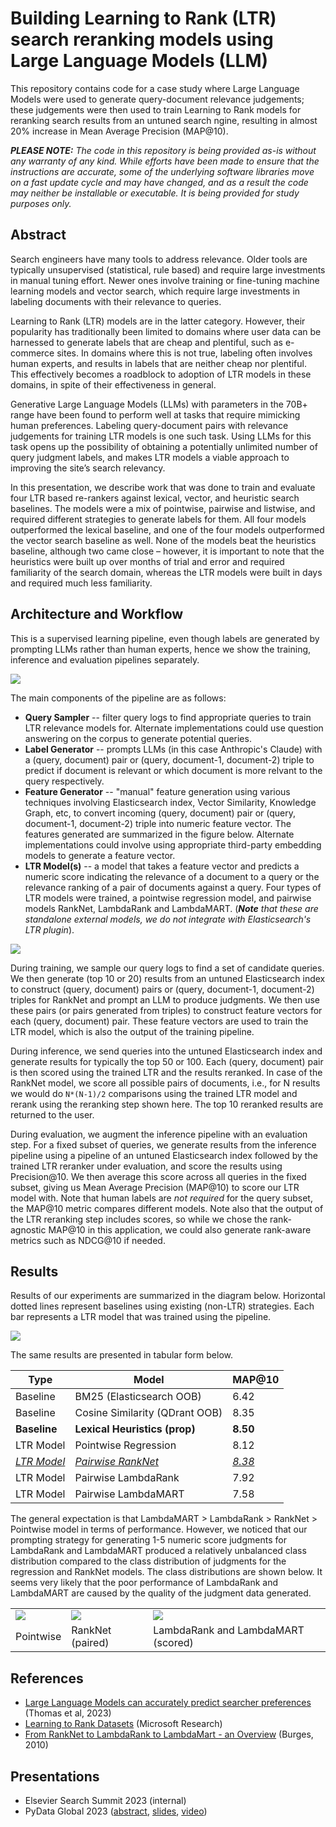 # Building Learning to Rank (LTR) search reranking models using Large Language Models (LLM)

This repository contains code for a case study where Large Language Models were used to generate query-document relevance judgements; these judgements were then used to train Learning to Rank models for reranking search results from an untuned search ngine, resulting in almost 20% increase in Mean Average Precision (MAP@10).

_**PLEASE NOTE:** The code in this repository is being provided as-is without any warranty of any kind. While efforts have been made to ensure that the instructions are accurate, some of the underlying software libraries move on a fast update cycle and may have changed, and as a result the code may neither be installable or executable. It is being provided for study purposes only._

## Abstract

Search engineers have many tools to address relevance. Older tools are typically unsupervised (statistical, rule based) and require large investments in manual tuning effort. Newer ones involve training or fine-tuning machine learning models and vector search, which require large investments in labeling documents with their relevance to queries.

Learning to Rank (LTR) models are in the latter category. However, their popularity has traditionally been limited to domains where user data can be harnessed to generate labels that are cheap and plentiful, such as e-commerce sites. In domains where this is not true, labeling often involves human experts, and results in labels that are neither cheap nor plentiful. This effectively becomes a roadblock to adoption of LTR models in these domains, in spite of their effectiveness in general.

Generative Large Language Models (LLMs) with parameters in the 70B+ range have been found to perform well at tasks that require mimicking human preferences. Labeling query-document pairs with relevance judgements for training LTR models is one such task. Using LLMs for this task opens up the possibility of obtaining a potentially unlimited number of query judgment labels, and makes LTR models a viable approach to improving the site’s search relevancy.

In this presentation, we describe work that was done to train and evaluate four LTR based re-rankers against lexical, vector, and heuristic search baselines. The models were a mix of pointwise, pairwise and listwise, and required different strategies to generate labels for them. All four models outperformed the lexical baseline, and one of the four models outperformed the vector search baseline as well. None of the models beat the heuristics baseline, although two came close – however, it is important to note that the heuristics were built up over months of trial and error and required familiarity of the search domain, whereas the LTR models were built in days and required much less familiarity.

## Architecture and Workflow

This is a supervised learning pipeline, even though labels are generated by prompting LLMs rather than human experts, hence we show the training, inference and evaluation pipelines separately.

<img src="figures/architecture.png"/>

The main components of the pipeline are as follows:

* **Query Sampler** -- filter query logs to find appropriate queries to train LTR relevance models for. Alternate implementations could use question answering on the corpus to generate potential queries.
* **Label Generator** -- prompts LLMs (in this case Anthropic's Claude) with a (query, document) pair or (query, document-1, document-2) triple to predict if document is relevant or which document is more relvant to the query respectively.
* **Feature Generator** -- "manual" feature generation using various techniques involving Elasticsearch index, Vector Similarity, Knowledge Graph, etc, to convert incoming (query, document) pair or (query, document-1, document-2) triple into numeric feature vector. The features generated are summarized in the figure below. Alternate implementations could involve using appropriate third-party embedding models to generate a feature vector.
* **LTR Model(s)** -- a model that takes a feature vector and predicts a numeric score indicating the relevance of a document to a query or the relevance ranking of a pair of documents against a query. Four types of LTR models were trained, a pointwise regression model, and pairwise models RankNet, LambdaRank and LambdaMART. (_**Note** that these are standalone external models, we do not integrate with Elasticsearch's LTR plugin_).

<img src="figures/features.png"/>

During training, we sample our query logs to find a set of candidate queries. We then generate (top 10 or 20) results from an untuned Elasticsearch index to construct (query, document) pairs or (query, document-1, document-2) triples for RankNet and prompt an LLM to produce judgments. We then use these pairs (or pairs generated from triples) to construct feature vectors for each (query, document) pair. These feature vectors are used to train the LTR model, which is also the output of the training pipeline.

During inference, we send queries into the untuned Elasticsearch index and generate results for typically the top 50 or 100. Each (query, document) pair is then scored using the trained LTR and the results reranked. In case of the RankNet model, we score all possible pairs of documents, i.e., for N results we would do `N*(N-1)/2` comparisons using the trained LTR model and rerank using the reranking step shown here. The top 10 reranked results are returned to the user.

During evaluation, we augment the inference pipeline with an evaluation step. For a fixed subset of queries, we generate results from the inference pipeline using a pipeline of an untuned Elasticsearch index followed by the trained LTR reranker under evaluation, and score the results using Precision@10. We then average this score across all queries in the fixed subset, giving us Mean Average Precision (MAP@10) to score our LTR model with. Note that human labels are _not required_ for the query subset, the MAP@10 metric compares different models. Note also that the output of the LTR reranking step includes scores, so while we chose the rank-agnostic MAP@10 in this application, we could also generate rank-aware metrics such as NDCG@10 if needed.

## Results

Results of our experiments are summarized in the diagram below. Horizontal dotted lines represent baselines using existing (non-LTR) strategies. Each bar represents a LTR model that was trained using the pipeline.

<img src="figures/ltr-precisions-summary.png"/>

The same results are presented in tabular form below.

| Type | Model | MAP@10 |
| ---- | ----- | ------ |
| Baseline | BM25 (Elasticsearch OOB) | 6.42 |
| Baseline | Cosine Similarity (QDrant OOB) | 8.35 |
| **Baseline** | **Lexical Heuristics (prop)** | **8.50** |
| LTR Model | Pointwise Regression | 8.12 |
| <ins>_LTR Model_</ins> | <ins>_Pairwise RankNet_</ins> | <ins>_8.38_</ins> |
| LTR Model | Pairwise LambdaRank | 7.92 |
| LTR Model | Pairwise LambdaMART | 7.58 |

The general expectation is that LambdaMART &gt; LambdaRank &gt; RankNet &gt; Pointwise model in terms of performance. However, we noticed that our prompting strategy for generating 1-5 numeric score judgments for LambdaRank and LambdaMART produced a relatively unbalanced class distribution compared to the class distribution of judgments for the regression and RankNet models. The class distributions are shown below. It seems very likely that the poor performance of LambdaRank and LambdaMART are caused by the quality of the judgment data generated.

<table cellspacing=0 cellpadding=0 border=0>
  <tr>
    <td><img src="figures/datadist-points.png"/></td>
    <td><img src="figures/datadist-pairs.png"/></td>
    <td><img src="figures/datadist-list.png"/></td>
  </tr>
  <tr>
    <td>Pointwise</td>
    <td>RankNet (paired)</td>
    <td>LambdaRank and LambdaMART (scored)</td>
  </tr>
</table>

## References

* [Large Language Models can accurately predict searcher preferences](https://arxiv.org/abs/2309.10621) (Thomas et al, 2023)
* [Learning to Rank Datasets](https://www.microsoft.com/en-us/research/project/mslr/) (Microsoft Research)
* [From RankNet to LambdaRank to LambdaMart - an Overview](https://www.microsoft.com/en-us/research/uploads/prod/2016/02/MSR-TR-2010-82.pdf) (Burges, 2010)

## Presentations

* Elsevier Search Summit 2023 (internal)
* PyData Global 2023 ([abstract](https://global2023.pydata.org/cfp/me/submissions/ESEDTM/), [slides](https://www.slideshare.net/sujitpal/building-learning-to-rank-ltr-search-reranking-models-using-large-language-models-llm), [video](https://www.youtube.com/watch?v=1E-ZECXn_YA))


